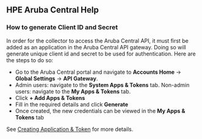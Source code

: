 ## HPE Aruba Central Help

### How to generate Client ID and Secret

In order for the collector to access the Aruba Central API, it must first be added as an application in the Aruba Central API gateway. Doing so will generate unique client id and secret to be used for authentication. Here are the steps to do so:

- Go to the Aruba Central portal and navigate to **Accounts Home** -> **Global Settings** -> **API Gateway**.
- Admin users: navigate to the **System Apps & Tokens** tab.
  Non-admin users: navigate to the **My Apps & Tokens** tab.
- Click **+ Add Apps & Tokens**
- Fill in the required details and click **Generate**
- Once created, the new credentials can be viewed in the **My Apps & Tokens** tab

See [Creating Application & Token](https://developer.arubanetworks.com/hpe-aruba-networking-central/docs/api-gateway-creating-application-token) for more details.